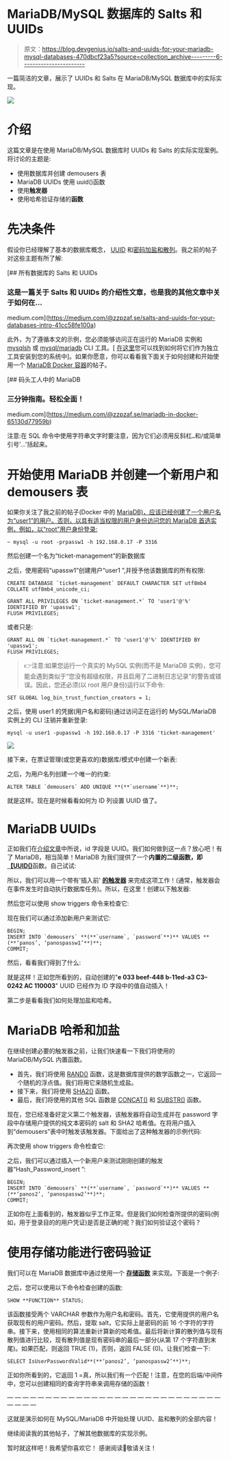 # MariaDB/MySQL 数据库的 Salts 和 UUIDs

> 原文：<https://blog.devgenius.io/salts-and-uuids-for-your-mariadb-mysql-databases-470dbcf23a5?source=collection_archive---------6----------------------->

一篇简洁的文章，展示了 UUIDs 和 Salts 在 MariaDB/MySQL 数据库中的实际实现。

![](img/3d6bab6dd860e93cd1056d51bf71f64e.png)

# 介绍

这篇文章是在使用 MariaDB/MySQL 数据库时 UUIDs 和 Salts 的实际实现案例。将讨论的主题是:

*   使用数据库并创建 demousers 表
*   MariaDB UUIDs 使用 uuid()函数
*   使用**触发器**
*   使用哈希验证存储的**函数**

# 先决条件

假设你已经理解了基本的数据库概念， [UUID](https://en.wikipedia.org/wiki/Universally_unique_identifier) 和[密码加盐和散列](https://www.okta.com/uk/blog/2019/03/what-are-salted-passwords-and-password-hashing/)。我之前的帖子对这些主题有所了解:

[](https://medium.com/@zzpzaf.se/salts-and-uuids-for-your-databases-intro-41cc58fe100a) [## 所有数据库的 Salts 和 UUIDs

### 这是一篇关于 Salts 和 UUIDs 的介绍性文章，也是我的其他文章中关于如何在…

medium.com](https://medium.com/@zzpzaf.se/salts-and-uuids-for-your-databases-intro-41cc58fe100a) 

此外，为了遵循本文的示例，您必须能够访问正在运行的 MariaDB 实例和 [mysqlsh](https://dev.mysql.com/doc/mysql-shell/8.0/en/mysqlsh.html) 或 [mysql/mariadb](https://mariadb.com/kb/en/mysql-command-line-client/) CLI 工具。[ [在这里](/the-database-command-line-tools-you-can-add-to-your-dev-environment-without-database-installation-9091dd0c0277?sk=50026b887181c062144e6fbb9130663e)您可以找到如何将它们作为独立工具安装到您的系统中]。如果你愿意，你可以看看我下面关于如何创建和开始使用一个 [MariaDB Docker 容器](https://medium.com/@zzpzaf.se/mariadb-in-docker-65130d77959b?sk=b52cad21459a10dc0c873fcf15b612c8)的帖子。

[](https://medium.com/@zzpzaf.se/mariadb-in-docker-65130d77959b) [## 码头工人中的 MariaDB

### 三分钟指南。轻松全面！

medium.com](https://medium.com/@zzpzaf.se/mariadb-in-docker-65130d77959b) 

注意:在 SQL 命令中使用字符串文字时要注意，因为它们必须用反斜杠`…`和/或简单引号'…'括起来。

# 开始使用 MariaDB 并创建一个新用户和 demousers 表

如果你关注了我之前的帖子(Docker 中的 [MariaDB)，应该已经创建了一个用户名为“user1”的用户。否则，以具有适当权限的用户身份访问您的 MariaDB 首选实例，例如，以“root”用户身份登录:](https://medium.com/@zzpzaf.se/mariadb-in-docker-65130d77959b?sk=b52cad21459a10dc0c873fcf15b612c8)

```
~ mysql -u root -prpassw1 -h 192.168.0.17 -P 3316
```

然后创建一个名为“ticket-management”的新数据库

之后，使用密码“upassw1”创建用户“user1 ”,并授予他该数据库的所有权限:

```
CREATE DATABASE `ticket-management` DEFAULT CHARACTER SET utf8mb4 COLLATE utf8mb4_unicode_ci;
```

```
GRANT ALL PRIVILEGES ON `ticket-management.*` TO 'user1'@'%' IDENTIFIED BY 'upassw1';
FLUSH PRIVILEGES;
```

或者只是:

```
GRANT ALL ON `ticket-management.*` TO 'user1'@'%' IDENTIFIED BY 'upassw1';
FLUSH PRIVILEGES;
```

> 👉注意:如果您运行一个真实的 MySQL 实例(而不是 MariaDB 实例)，您可能会遇到类似于“您没有超级权限，并且启用了二进制日志记录”的警告或错误。因此，您还必须(以 root 用户身份)运行以下命令:

```
SET GLOBAL log_bin_trust_function_creators = 1;
```

之后，使用 user1 的凭据(用户名和密码)通过访问正在运行的 MySQL/MariaDB 实例上的 CLI 注销并重新登录:

```
mysql -u user1 -pupassw1 -h 192.168.0.17 -P 3316 'ticket-management'
```

![](img/1d00e3c7e29fb61e3b92914c6419b38c.png)

接下来，在票证管理(或您更喜欢的)数据库/模式中创建一个新表:

之后，为用户名列创建一个唯一的约束:

```
ALTER TABLE `demousers` ADD UNIQUE **(**`username`**)**;
```

就是这样。现在是时候看看如何为 ID 列设置 UUID 值了。

# MariaDB UUIDs

正如我们在[介绍文章](https://www.devxperiences.com/pzwp1/2022/11/02/salts-and-uuids-for-your-databases-intro/)中所说，id 字段是 UUID。我们如何做到这一点？放心吧！有了 MariaDB，相当简单！MariaDB 为我们提供了一个**内置的二级函数，即**[**【UUID()**](https://mariadb.com/kb/en/uuid/)函数。自己试试:

所以，我们可以用一个带有'插入前' [**的触发器**](https://mariadb.com/kb/en/trigger-overview/) 来完成这项工作！(通常，触发器会在事件发生时自动执行数据库任务)。所以，在这里！创建以下触发器:

然后您可以使用 show triggers 命令来检查它:

现在我们可以通过添加新用户来测试它:

```
BEGIN;
INSERT INTO `demousers` **(**`username`, `password`**)** VALUES **(**‘panos’, ‘panospassw1’**)**;
COMMIT;
```

然后，看看我们得到了什么:

就是这样！正如您所看到的，自动创建的"**e 033 beef-448 b-11ed-a3 C3–0242 AC 110003**" UUID 已经作为 ID 字段中的值自动插入！

第二步是看看我们如何处理加盐和哈希。

# MariaDB 哈希和加盐

在继续创建必要的触发器之前，让我们快速看一下我们将使用的 MariaDB/MySQL 内置函数。

*   首先，我们将使用 [RAND()](https://mariadb.com/kb/en/rand/) 函数，这是数据库提供的数学函数之一，它返回一个随机的浮点值。我们将用它来随机生成盐。
*   接下来，我们将使用 [SHA2()](https://mariadb.com/kb/en/sha2/) 函数。
*   最后，我们将使用的其他 SQL 函数是 [CONCAT()](https://mariadb.com/kb/en/concat/) 和 [SUBSTR()](https://mariadb.com/kb/en/substring/) 函数。

现在，您已经准备好定义第二个触发器，该触发器将自动生成并在 password 字段中存储用户提供的纯文本密码的 salt 和 SHA2 哈希值。在将用户插入到“demousers”表中时触发该触发器。下面给出了这种触发器的示例代码:

再次使用 show triggers 命令检查它:

之后，我们可以通过插入一个新用户来测试刚刚创建的触发器“Hash_Password_insert ”:

```
BEGIN;
INSERT INTO `demousers` **(**`username`, `password`**)** VALUES **(**‘panos2’, ‘panospassw2’**)**;
COMMIT;
```

正如你在上面看到的，触发器似乎工作正常。但是我们如何检查所提供的密码(例如，用于登录目的的用户凭证)是否是正确的呢？我们如何验证这个密码？

# 使用存储功能进行密码验证

我们可以在 MariaDB 数据库中通过使用一个 [**存储函数**](https://mariadb.com/kb/en/stored-function-overview/) 来实现。下面是一个例子:

之后，您可以使用以下命令检查创建的函数:

```
SHOW **FUNCTION** STATUS;
```

该函数接受两个 VARCHAR 参数作为用户名和密码。首先，它使用提供的用户名获取现有的用户密码。然后，提取 salt，它实际上是密码的前 16 个字符的字符串。接下来，使用相同的算法重新计算新的哈希值。最后将新计算的散列值与现有散列值进行比较，现有散列值是现有密码串的最后一部分(从第 17 个字符直到末尾)。如果匹配，则返回 TRUE (1)，否则，返回 FALSE (0)。让我们检查一下:

```
SELECT IsUserPasswordValid**(**‘panos2’, ‘panospassw2’**)**;
```

正如你所看到的，它返回 1 =真，所以我们有一个匹配！注意，在您的后端/中间件中，您可以创建相同的查询字符串来调用存储的函数！

— — — — — — — — — — — — — — — — — — — — — — — — — — — — — — — —

这就是演示如何在 MySQL/MariaDB 中开始处理 UUID、盐和散列的全部内容！

继续阅读我的其他帖子，了解其他数据库的实现示例。

暂时就这样吧！我希望你喜欢它！
感谢阅读👏敬请关注！